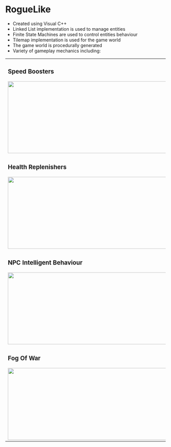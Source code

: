 # RogueLike

- Created using Visual C++
- Linked List implementation is used to manage entities 
- Finite State Machines are used to control entities behaviour
- Tilemap implementation is used for the game world
- The game world is procedurally generated
- Variety of gameplay mechanics including:

<table align="center">
    <tr>
        <td>
            <h3>Speed Boosters</h3>
            <img src="https://media.giphy.com/media/gfTqpVuKjR9rctKFd8/giphy.gif" width="520" height="225" />
        </td>
        <td>
            <h3>Score Pickups</h3>
            <img src="https://media.giphy.com/media/jt9kLx5zyLo6YIgFKd/giphy.gif" width="520" height="225" />
        </td>
    </tr>
    <tr>
        <td>
            <h3>Health Replenishers</h3>
            <img src="https://media.giphy.com/media/l3HxRUaSCDAKJN9DIt/giphy.gif" width="520" height="225" />
        </td>
        <td>
            <h3>Health Boosters</h3>
            <img src="https://media.giphy.com/media/Y0mxzTVCDWpDwmFOQT/giphy.gif" width="520" height="225" />
        </td>
    </tr>
    <tr>
        <td>
            <h3>NPC Intelligent Behaviour</h3>
            <img src="https://media.giphy.com/media/ViCjarF7zTjrCHoXG9/giphy.gif" width="520" height="225" />
        </td>
        <td>
            <h3>Portals For Level Changing</h3>
            <img src="https://media.giphy.com/media/LOVn90axrI5yjRpK8W/giphy.gif" width="520" height="225" />
        </td>
    </tr>
    <tr>
        <td>
            <h3>Fog Of War</h3>
            <img src="https://media.giphy.com/media/MDaGnTBnrvdhtlVDgs/giphy.gif" width="520" height="225" />
        </td>
        <td>
            <h3>Minimap</h3>
            <img src="https://media.giphy.com/media/ZZUADN6P1QxxzuaqWb/giphy.gif" width="520" height="225" />
        </td>
    </tr>
</table>

